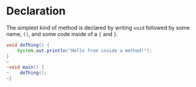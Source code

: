 # Declaration

The simplest kind of method is declared by writing `void` followed by some name, `()`, and some code inside of a `{` and `}`.

```java
void doThing() {
    System.out.println("Hello from inside a method!");
}
~
~void main() {
~    doThing();    
~}
```

